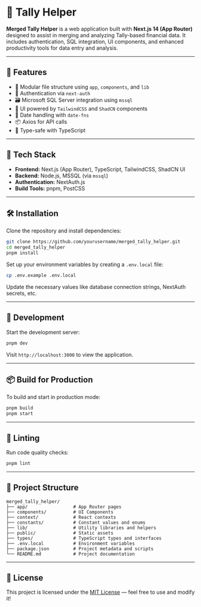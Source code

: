 # 🧾 Tally Helper

**Merged Tally Helper** is a web application built with **Next.js 14 (App Router)** designed to assist in merging and analyzing Tally-based financial data. It includes authentication, SQL integration, UI components, and enhanced productivity tools for data entry and analysis.

---

## 🚀 Features

- 🧩 Modular file structure using `app`, `components`, and `lib`
- 🔐 Authentication via `next-auth`
- 🗃️ Microsoft SQL Server integration using `mssql`
- 🎨 UI powered by `TailwindCSS` and `ShadCN` components
- 📅 Date handling with `date-fns`
- 📦 Axios for API calls
- 🧪 Type-safe with TypeScript

---

## 📂 Tech Stack

- **Frontend:** Next.js (App Router), TypeScript, TailwindCSS, ShadCN UI
- **Backend:** Node.js, MSSQL (via `mssql`)
- **Authentication:** NextAuth.js
- **Build Tools:** pnpm, PostCSS

---

## 🛠️ Installation

Clone the repository and install dependencies:

```bash
git clone https://github.com/yourusername/merged_tally_helper.git
cd merged_tally_helper
pnpm install
```

Set up your environment variables by creating a `.env.local` file:

```bash
cp .env.example .env.local
```

Update the necessary values like database connection strings, NextAuth secrets, etc.

---

## 🧪 Development

Start the development server:

```bash
pnpm dev
```

Visit `http://localhost:3000` to view the application.

---

## 📦 Build for Production

To build and start in production mode:

```bash
pnpm build
pnpm start
```

---

## 🔎 Linting

Run code quality checks:

```bash
pnpm lint
```

---

## 📁 Project Structure

```
merged_tally_helper/
├── app/                 # App Router pages
├── components/          # UI Components
├── context/             # React contexts
├── constants/           # Constant values and enums
├── lib/                 # Utility libraries and helpers
├── public/              # Static assets
├── types/               # TypeScript types and interfaces
├── .env.local           # Environment variables
├── package.json         # Project metadata and scripts
└── README.md            # Project documentation
```

---

## 📄 License

This project is licensed under the [MIT License](LICENSE) — feel free to use and modify it!
